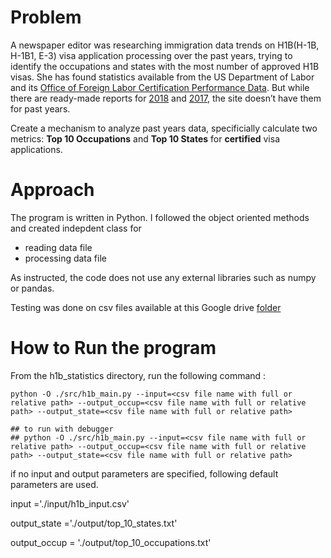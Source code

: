 # Problem

A newspaper editor was researching immigration data trends on H1B(H-1B, H-1B1, E-3) visa application processing over the past years, trying to identify the occupations and states with the most number of approved H1B visas. She has found statistics available from the US Department of Labor and its [Office of Foreign Labor Certification Performance Data](https://www.foreignlaborcert.doleta.gov/performancedata.cfm#dis). But while there are ready-made reports for [2018](https://www.foreignlaborcert.doleta.gov/pdf/PerformanceData/2018/H-1B_Selected_Statistics_FY2018_Q4.pdf) and [2017](https://www.foreignlaborcert.doleta.gov/pdf/PerformanceData/2017/H-1B_Selected_Statistics_FY2017.pdf), the site doesn’t have them for past years. 

Create a mechanism to analyze past years data, specificially calculate two metrics: **Top 10 Occupations** and **Top 10 States** for **certified** visa applications.

# Approach

The program is written in Python. I followed the object oriented methods and created indepdent class for 
- reading data file
- processing data file

As instructed, the code does not use any external libraries such as numpy or pandas.

Testing was done on csv files available at this Google drive [folder](https://drive.google.com/drive/folders/1Nti6ClUfibsXSQw5PUIWfVGSIrpuwyxf?usp=sharing)

# How to Run the program

From the h1b_statistics directory, run the following command : 
```
python -O ./src/h1b_main.py --input=<csv file name with full or relative path> --output_occup=<csv file name with full or relative path> --output_state=<csv file name with full or relative path>

## to run with debugger 
## python -O ./src/h1b_main.py --input=<csv file name with full or relative path> --output_occup=<csv file name with full or relative path> --output_state=<csv file name with full or relative path>
```
if no input and output parameters are specified, following default parameters are used.

input ='./input/h1b_input.csv'

output_state ='./output/top_10_states.txt'

output_occup = './output/top_10_occupations.txt'